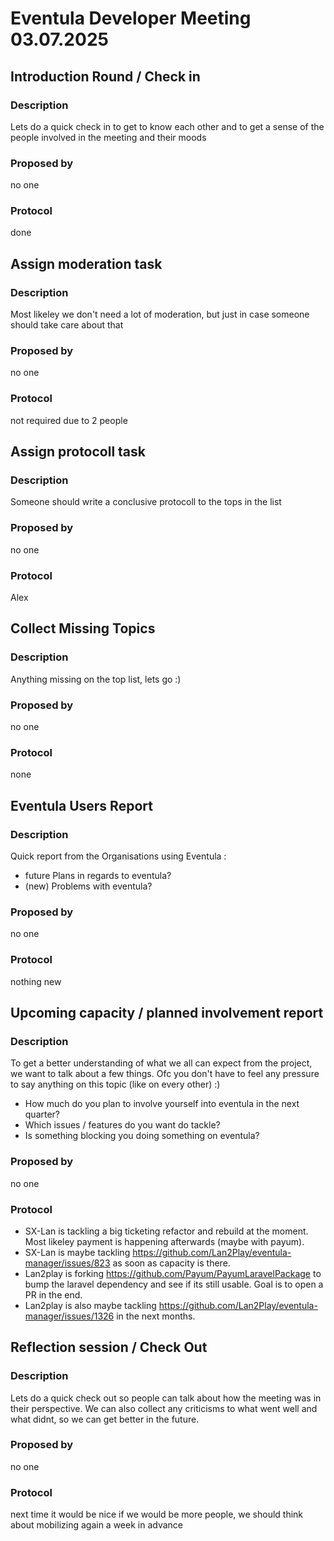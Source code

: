 # Eventula Developer Meeting 03.07.2025

## Introduction Round / Check in

### Description

Lets do a quick check in to get to know each other and to get a sense of the people involved in the meeting and their moods

### Proposed by

no one

### Protocol

done

## Assign moderation task

### Description

Most likeley we don't need a lot of moderation, but just in case someone should take care about that

### Proposed by

no one

### Protocol

not required due to 2 people


## Assign protocoll task


### Description

Someone should write a conclusive protocoll to the tops in the list

### Proposed by

no one

### Protocol

Alex


## Collect Missing Topics


### Description

Anything missing on the top list, lets go :)

### Proposed by

no one

### Protocol

none

## Eventula Users Report

### Description

Quick report from the Organisations using Eventula :

- future Plans in regards to eventula?
- (new) Problems with eventula?


### Proposed by

no one

### Protocol

nothing new

## Upcoming capacity / planned involvement report

### Description

To get a better understanding of what we all can expect from the project, we want to talk about a few things. Ofc you don't have to feel any pressure to say anything on this topic (like on every other) :)

- How much do you plan to involve yourself into eventula in the next quarter?
- Which issues / features do you want do tackle?
- Is something blocking you doing something on eventula?

### Proposed by

no one

### Protocol

- SX-Lan is tackling a big ticketing refactor and rebuild at the moment. Most likeley payment is happening afterwards (maybe with payum).
- SX-Lan is maybe tackling https://github.com/Lan2Play/eventula-manager/issues/823 as soon as capacity is there.
- Lan2play is forking https://github.com/Payum/PayumLaravelPackage to bump the laravel dependency and see if its still usable. Goal is to open a PR in the end.
- Lan2play is also maybe tackling https://github.com/Lan2Play/eventula-manager/issues/1326 in the next months.


<!-- INSERT NEW TOPICS HERE -->
<!-- Template for tops -->
<!--
## 

### Description

### Proposed by

### Protocol

-->

## Reflection session / Check Out

### Description

Lets do a quick check out so people can talk about how the meeting was in their perspective. We can also collect any criticisms to what went well and what didnt, so we can get better in the future.

### Proposed by

no one

### Protocol

next time it would be nice if we would be more people, we should think about mobilizing again a week in advance
